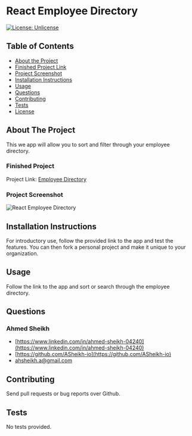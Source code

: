 # React Employee Directory

[![License: Unlicense](https://img.shields.io/badge/license-Unlicense-blue.svg)](http://unlicense.org/)


## Table of Contents
* [About the Project](#about-the-project)
* [Finished Project Link](#finished-project)
* [Project Screenshot](#project-screenshot)
* [Installation Instructions](#installation-instructions)
* [Usage](#usage)
* [Questions](#questions)
* [Contributing](#contributing)
* [Tests](#tests)
* [License](#license)
    
## About The Project
    
This we app will allow you to sort and filter through your employee directory.
    
    
### Finished Project
Project Link: [Employee Directory](https://asheikh-io.github.io/react-employee-directory/)
    
    
### Project Screenshot
    
![React Employee Directory]()
    
## Installation Instructions
    
For introductory use, follow the provided link to the app and test the features.  You can then fork a personal project and make it unique to your organization. 
    
## Usage
    
Follow the link to the app and sort or search through the employee directory.
    
## Questions
    
### Ahmed Sheikh
* [https://www.linkedin.com/in/ahmed-sheikh-04240](https://www.linkedin.com/in/ahmed-sheikh-04240)
* [https://github.com/ASheikh-io](https://github.com/ASheikh-io)
* [ahsheikh.a@gmail.com](ahsheikh.a@gmail.com)

    
## Contributing
    
Send pull requests or bug reports over Github. 
    
## Tests
    
No tests provided.
    
